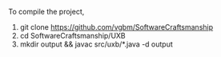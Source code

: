 To compile the project, 

  1. git clone https://github.com/vgbm/SoftwareCraftsmanship
  2. cd SoftwareCraftsmanship/UXB
  3. mkdir output && javac src/uxb/*.java -d output
